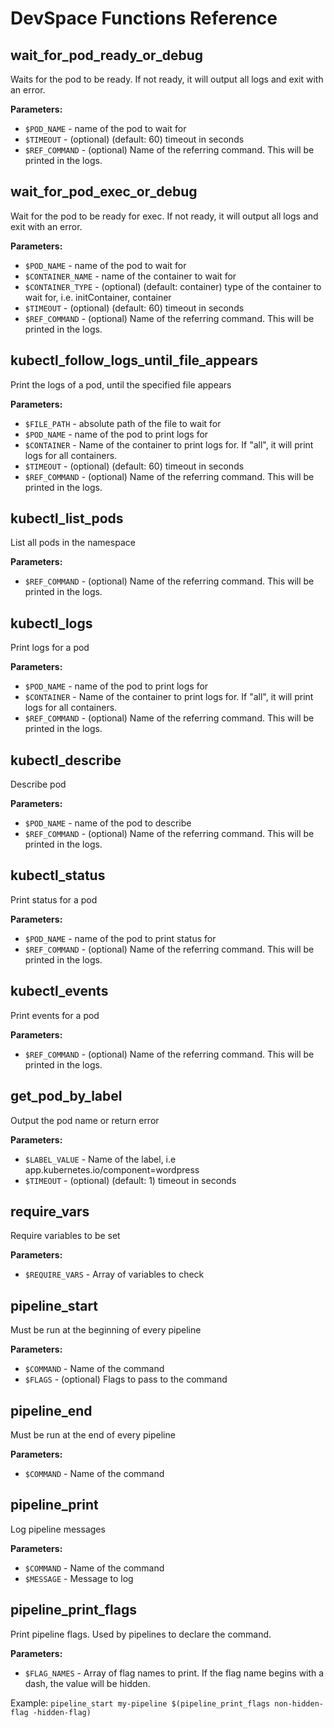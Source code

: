 # DevSpace Functions Reference

## wait_for_pod_ready_or_debug
Waits for the pod to be ready. If not ready, it will output all logs and exit with an error.

**Parameters:**
- `$POD_NAME` - name of the pod to wait for
- `$TIMEOUT` - (optional) (default: 60) timeout in seconds
- `$REF_COMMAND` - (optional) Name of the referring command. This will be printed in the logs.

## wait_for_pod_exec_or_debug
Wait for the pod to be ready for exec. If not ready, it will output all logs and exit with an error.

**Parameters:**
- `$POD_NAME` - name of the pod to wait for
- `$CONTAINER_NAME` - name of the container to wait for
- `$CONTAINER_TYPE` - (optional) (default: container) type of the container to wait for, i.e. initContainer, container
- `$TIMEOUT` - (optional) (default: 60) timeout in seconds
- `$REF_COMMAND` - (optional) Name of the referring command. This will be printed in the logs.

## kubectl_follow_logs_until_file_appears
Print the logs of a pod, until the specified file appears

**Parameters:**
- `$FILE_PATH` - absolute path of the file to wait for
- `$POD_NAME` - name of the pod to print logs for
- `$CONTAINER` - Name of the container to print logs for. If "all", it will print logs for all containers.
- `$TIMEOUT` - (optional) (default: 60) timeout in seconds
- `$REF_COMMAND` - (optional) Name of the referring command. This will be printed in the logs.

## kubectl_list_pods
List all pods in the namespace

**Parameters:**
- `$REF_COMMAND` - (optional) Name of the referring command. This will be printed in the logs.

## kubectl_logs
Print logs for a pod

**Parameters:**
- `$POD_NAME` - name of the pod to print logs for
- `$CONTAINER` - Name of the container to print logs for. If "all", it will print logs for all containers.
- `$REF_COMMAND` - (optional) Name of the referring command. This will be printed in the logs.

## kubectl_describe
Describe pod

**Parameters:**
- `$POD_NAME` - name of the pod to describe
- `$REF_COMMAND` - (optional) Name of the referring command. This will be printed in the logs.

## kubectl_status
Print status for a pod

**Parameters:**
- `$POD_NAME` - name of the pod to print status for
- `$REF_COMMAND` - (optional) Name of the referring command. This will be printed in the logs.

## kubectl_events
Print events for a pod

**Parameters:**
- `$REF_COMMAND` - (optional) Name of the referring command. This will be printed in the logs.

## get_pod_by_label
Output the pod name or return error

**Parameters:**
- `$LABEL_VALUE` - Name of the label, i.e app.kubernetes.io/component=wordpress
- `$TIMEOUT` - (optional) (default: 1) timeout in seconds

## require_vars
Require variables to be set

**Parameters:**
- `$REQUIRE_VARS` - Array of variables to check

## pipeline_start
Must be run at the beginning of every pipeline

**Parameters:**
- `$COMMAND` - Name of the command
- `$FLAGS` - (optional) Flags to pass to the command

## pipeline_end
Must be run at the end of every pipeline

**Parameters:**
- `$COMMAND` - Name of the command

## pipeline_print
Log pipeline messages

**Parameters:**
- `$COMMAND` - Name of the command
- `$MESSAGE` - Message to log

## pipeline_print_flags
Print pipeline flags. Used by pipelines to declare the command.

**Parameters:**
- `$FLAG_NAMES` - Array of flag names to print. If the flag name begins with a dash, the value will be hidden.

Example: `pipeline_start my-pipeline $(pipeline_print_flags non-hidden-flag -hidden-flag)`